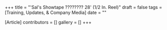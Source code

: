 +++
title = "'Sal's Showtape ???????? 28' (1/2 In. Reel)"
draft = false
tags = [Training, Updates, & Company Media]
date = ""

[Article]
contributors = []
gallery = []
+++